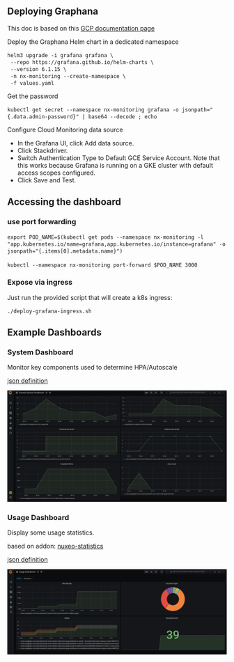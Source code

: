 ## Deploying Graphana

This doc is based on this [GCP documentation page](https://cloud.google.com/community/tutorials/visualizing-metrics-with-grafana)

Deploy the Graphana Helm chart in a dedicated namespace

    helm3 upgrade -i grafana grafana \
     --repo https://grafana.github.io/helm-charts \
	 --version 6.1.15 \
     -n nx-monitoring --create-namespace \
	 -f values.yaml

Get the password

    kubectl get secret --namespace nx-monitoring grafana -o jsonpath="{.data.admin-password}" | base64 --decode ; echo

Configure Cloud Monitoring data source

 - In the Grafana UI, click Add data source.
 - Click Stackdriver.
 - Switch Authentication Type to Default GCE Service Account. Note that this works because Grafana is running on a GKE cluster with default access scopes configured.
 - Click Save and Test.

## Accessing the dashboard

### use port forwarding

    export POD_NAME=$(kubectl get pods --namespace nx-monitoring -l "app.kubernetes.io/name=grafana,app.kubernetes.io/instance=grafana" -o jsonpath="{.items[0].metadata.name}")

    kubectl --namespace nx-monitoring port-forward $POD_NAME 3000

### Expose via ingress

Just run the provided script that will create a k8s ingress: 

    ./deploy-grafana-ingress.sh

## Example Dashboards

### System Dashboard

Monitor key components used to determine HPA/Autoscale

[json definition](dashboard.json)

<img src="../img/system-dash.png" width="800px">

### Usage Dashboard

Display some usage statistics.

based on addon: [nuxeo-statistics](https://github.com/nuxeo-sandbox/nuxeo-statistics)

[json definition](usage-dashboard-with-pie.json)

<img src="../img/usage-dash.png" width="800px">

